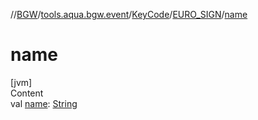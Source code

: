//[BGW](../../../../index.md)/[tools.aqua.bgw.event](../../index.md)/[KeyCode](../index.md)/[EURO_SIGN](index.md)/[name](name.md)



# name  
[jvm]  
Content  
val [name](name.md): [String](https://kotlinlang.org/api/latest/jvm/stdlib/kotlin/-string/index.html)  



